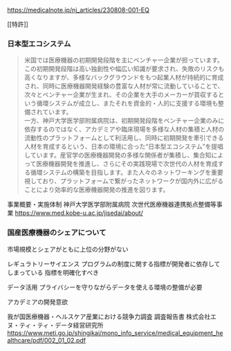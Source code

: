 https://medicalnote.jp/nj_articles/230808-001-EQ

[[特許]]

### 日本型エコシステム

>米国では医療機器の初期開発段階を主にベンチャー企業が担っています。この初期開発段階は高い独創性や幅広い知識が要求され、失敗のリスクも高くなりますが、多様なバックグラウンドをもつ起業人材が持続的に育成され、同時に医療機器開発経験の豊富な人材が常に流動していることで、次々とベンチャー企業が生まれ、その企業を大手のメーカーが買収するという循環システムが成立し、またそれを資金的・人的に支援する環境も整備されています。  
  一方、神戸大学医学部附属病院は、初期開発段階をベンチャー企業のみに依存するのではなく、アカデミアや臨床現場を多様な人材の集積と人材の流動性のプラットフォームとして利活用し、同時に初期開発を牽引できる人材を育成するという、日本の環境に合った“日本型エコシステム”を提唱しています。産官学の医療機器開発の多様な関係者が集積し、集合知によって医療機器開発を推進し、さらにその実践現場で次世代の人材を育成する循環システムの構築を目指します。また人々のネットワーキングを重要視しており、プラットフォームで繋がったネットワークが国内外に広がることにより効率的な医療機器開発の推進を図ります。

事業概要・実施体制
神戸大学医学部附属病院 次世代医療機器連携拠点整備等事業
https://www.med.kobe-u.ac.jp/jisedai/about/

### 国産医療機器のシェアについて

市場規模とシェアがともに上位の分野がない

レギュラトリーサイエンス
	プログラムの制度に関する指標が開発者に依存してしまっている
	指標を明確化すべき

データ活用
	プライバシーを守りながらデータを使える環境の整備が必要

アカデミアの開発意欲
	

我が国医療機器・ヘルスケア産業における競争力調査 調査報告書
株式会社エヌ・ティ・ティ・データ経営研究所
https://www.meti.go.jp/shingikai/mono_info_service/medical_equipment_healthcare/pdf/002_01_02.pdf